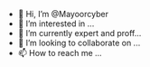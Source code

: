 - 👋 Hi, I’m @Mayoorcyber
- 👀 I’m interested in ...
- 🌱 I’m currently expert and proff...
- 💞️ I’m looking to collaborate on ...
- 📫 How to reach me ...

<!---
Mayoorcyber/Mayoorcyber is a ✨ special ✨ repository because its `README.md` (this file) appears on your GitHub profile.
You can click the Preview link to take a look at your changes.
--->

